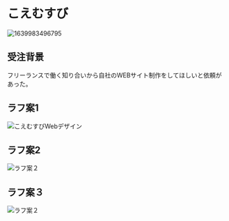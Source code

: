 # こえむすび

![1639983496795](https://user-images.githubusercontent.com/86665594/146725204-03e235b7-271e-42aa-a494-dc89a1be77b7.jpg)

## 受注背景
フリーランスで働く知り合いから自社のWEBサイト制作をしてほしいと依頼があった。

## ラフ案1

![こえむすびWebデザイン](https://user-images.githubusercontent.com/86665594/147634682-b1f26398-e5a1-4bc5-90b9-4aa9ab57430b.png)

## ラフ案2

![ラフ案２](https://user-images.githubusercontent.com/86665594/147717374-fb477b1c-6c6e-43cb-94bb-b632b80a4ad6.png)

## ラフ案３

![ラフ案２](https://user-images.githubusercontent.com/86665594/147806447-f1dd61ff-71f3-4a1b-9e56-24e4a2083732.png)
